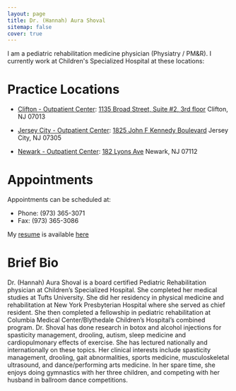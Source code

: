 ```yaml
---
layout: page
title: Dr. (Hannah) Aura Shoval
sitemap: false
cover: true
---
```


I am a pediatric rehabilitation medicine physician (Physiatry / PM&R). I currently work at Children's Specialized Hospital at these locations:

# Practice Locations
- [Clifton - Outpatient Center](https://www.childrens-specialized.org/locations-directory/clifton): 
  [1135 Broad Street, Suite #2, 3rd floor](https://maps.google.com/?q=1135+Broad+Street,+Suite+%232,+3rd+floor&entry=gmail&source=g)
  Clifton, NJ 07013

- [Jersey City - Outpatient Center](https://www.childrens-specialized.org/locations-directory/jersey-city-outpatient): 
  [1825 John F Kennedy Boulevard](https://goo.gl/maps/mPgZXFsocU3TgUba7)
  Jersey City, NJ 07305
 
- [Newark - Outpatient Center](https://www.childrens-specialized.org/locations-directory/newark): 
  [182 Lyons Ave](https://goo.gl/maps/gh71cTG6A9G6t9Xc8)
  Newark, NJ 07112

# Appointments
Appointments can be scheduled at:
- Phone: (973) 365-3071 
- Fax: (973) 365-3086

My [resume](/assets/Resume.pdf) is available [here](/assets/Resume.pdf)


# Brief Bio

Dr. (Hannah) Aura Shoval is a board certified Pediatric Rehabilitation physician at Children’s Specialized Hospital. She completed her medical studies at Tufts University. She did her residency in physical medicine and rehabilitation at New York Presbyterian Hospital where she served as chief resident. She then completed a fellowship in pediatric rehabilitation at Columbia Medical Center/Blythedale Children’s Hospital’s combined program. Dr. Shoval has done research in botox and alcohol injections for spasticity management, drooling, autism,  sleep medicine and cardiopulmonary effects of exercise. She has lectured nationally and internationally on these topics.  Her clinical interests include spasticity management, drooling, gait abnormalities, sports medicine, musculoskeletal ultrasound, and dance/performing arts medicine. In her spare time, she enjoys doing gymnastics with her three children, and competing with her husband in ballroom dance competitions.
